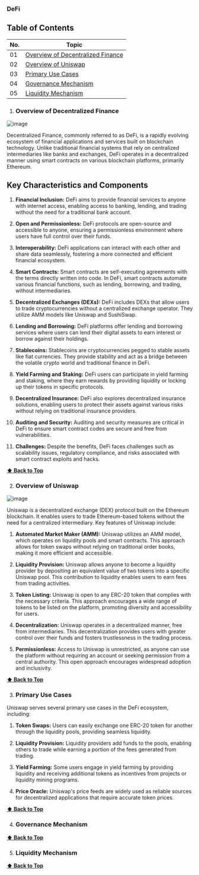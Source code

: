 ### DeFi 

## Table of Contents 

| No. | Topic                                                                                   |
| --- | -------------------------------------------------------------------------------------------- |
| 01  | [Overview of Decentralized Finance](#overview-of-decentralized-finance)                     |
| 02  | [Overview of Uniswap](#overview-of-uniswap)                     |
| 03  | [Primary Use Cases](#primary-use-cases)                     | 
| 04  | [Governance Mechanism](#governance-mechanism)                     |
| 05  | [Liquidity Mechanism](#liquidity-mechanism)                     | 

1.  ### Overview of Decentralized Finance
![image](https://github.com/rohitverse/SolidityASB/assets/67726628/07be2a4c-fb41-40d7-b600-b41e58587570)

Decentralized Finance, commonly referred to as DeFi, is a rapidly evolving ecosystem of financial applications and services built on blockchain technology. Unlike traditional financial systems that rely on centralized intermediaries like banks and exchanges, DeFi operates in a decentralized manner using smart contracts on various blockchain platforms, primarily Ethereum.

## Key Characteristics and Components

1. **Financial Inclusion:** DeFi aims to provide financial services to anyone with internet access, enabling access to banking, lending, and trading without the need for a traditional bank account.

2. **Open and Permissionless:** DeFi protocols are open-source and accessible to anyone, ensuring a permissionless environment where users have full control over their funds.

3. **Interoperability:** DeFi applications can interact with each other and share data seamlessly, fostering a more connected and efficient financial ecosystem.

4. **Smart Contracts:** Smart contracts are self-executing agreements with the terms directly written into code. In DeFi, smart contracts automate various financial functions, such as lending, borrowing, and trading, without intermediaries.

5. **Decentralized Exchanges (DEXs):** DeFi includes DEXs that allow users to trade cryptocurrencies without a centralized exchange operator. They utilize AMM models like Uniswap and SushiSwap.

6. **Lending and Borrowing:** DeFi platforms offer lending and borrowing services where users can lend their digital assets to earn interest or borrow against their holdings.

7. **Stablecoins:** Stablecoins are cryptocurrencies pegged to stable assets like fiat currencies. They provide stability and act as a bridge between the volatile crypto world and traditional finance in DeFi.

8. **Yield Farming and Staking:** DeFi users can participate in yield farming and staking, where they earn rewards by providing liquidity or locking up their tokens in specific protocols.

9. **Decentralized Insurance:** DeFi also explores decentralized insurance solutions, enabling users to protect their assets against various risks without relying on traditional insurance providers.

10. **Auditing and Security:** Auditing and security measures are critical in DeFi to ensure smart contract codes are secure and free from vulnerabilities.

11. **Challenges:** Despite the benefits, DeFi faces challenges such as scalability issues, regulatory compliance, and risks associated with smart contract exploits and hacks.

**[⬆ Back to Top](#table-of-contents)**

2. ### Overview of Uniswap

![image](https://github.com/rohitverse/SolidityASB/assets/67726628/0ee3a4c7-9014-460e-9cf1-c58cff0619c7)

Uniswap is a decentralized exchange (DEX) protocol built on the Ethereum blockchain. It enables users to trade Ethereum-based tokens without the need for a centralized intermediary. Key features of Uniswap include:

1. **Automated Market Maker (AMM):** Uniswap utilizes an AMM model, which operates on liquidity pools and smart contracts. This approach allows for token swaps without relying on traditional order books, making it more efficient and accessible.

2. **Liquidity Provision:** Uniswap allows anyone to become a liquidity provider by depositing an equivalent value of two tokens into a specific Uniswap pool. This contribution to liquidity enables users to earn fees from trading activities.

3. **Token Listing:** Uniswap is open to any ERC-20 token that complies with the necessary criteria. This approach encourages a wide range of tokens to be listed on the platform, promoting diversity and accessibility for users.

4. **Decentralization:** Uniswap operates in a decentralized manner, free from intermediaries. This decentralization provides users with greater control over their funds and fosters trustlessness in the trading process.

5. **Permissionless:** Access to Uniswap is unrestricted, as anyone can use the platform without requiring an account or seeking permission from a central authority. This open approach encourages widespread adoption and inclusivity.

**[⬆ Back to Top](#table-of-contents)**

3. ### Primary Use Cases

Uniswap serves several primary use cases in the DeFi ecosystem, including:

1. **Token Swaps:** Users can easily exchange one ERC-20 token for another through the liquidity pools, providing seamless liquidity.

2. **Liquidity Provision:** Liquidity providers add funds to the pools, enabling others to trade while earning a portion of the fees generated from trading.

3. **Yield Farming:** Some users engage in yield farming by providing liquidity and receiving additional tokens as incentives from projects or liquidity mining programs.

4. **Price Oracle:** Uniswap's price feeds are widely used as reliable sources for decentralized applications that require accurate token prices.

**[⬆ Back to Top](#table-of-contents)**

4.  ### Governance Mechanism
   
**[⬆ Back to Top](#table-of-contents)**

5.  ### Liquidity Mechanism

**[⬆ Back to Top](#table-of-contents)**

